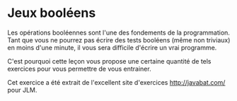 # Jeux booléens #

Les opérations booléennes sont l'une des fondements de la
programmation. Tant que vous ne pourrez pas écrire des tests booléens (même
non triviaux) en moins d'une minute, il vous sera difficile d'écrire un vrai
programme.

C'est pourquoi cette leçon vous propose une certaine quantité de tels
exercices pour vous permettre de vous entrainer.

Cet exercice a été extrait de l'excellent site d'exercices
http://javabat.com/ pour JLM.

